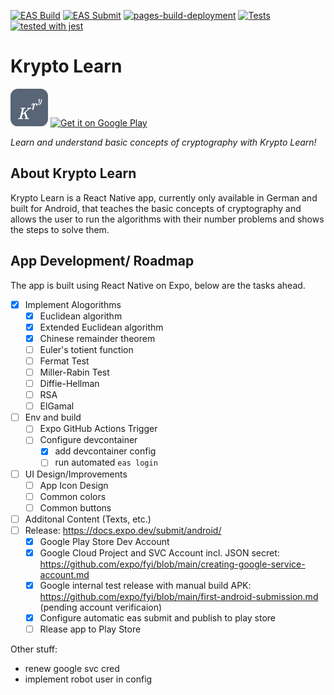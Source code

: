 [![EAS Build](https://github.com/goseind/kryptolearn/actions/workflows/eas-build.yml/badge.svg)](https://github.com/goseind/kryptolearn/actions/workflows/eas-build.yml) [![EAS Submit](https://github.com/goseind/kryptolearn/actions/workflows/eas-submit.yml/badge.svg)](https://github.com/goseind/kryptolearn/actions/workflows/eas-submit.yml) [![pages-build-deployment](https://github.com/goseind/kryptolearn/actions/workflows/pages/pages-build-deployment/badge.svg)](https://github.com/goseind/kryptolearn/actions/workflows/pages/pages-build-deployment) [![Tests](https://github.com/goseind/kryptolearn/actions/workflows/jest-test.yml/badge.svg)](https://github.com/goseind/kryptolearn/actions/workflows/jest-test.yml) [![tested with jest](https://img.shields.io/badge/tested_with-jest-99424f.svg?logo=jest)](https://github.com/jestjs/jest)

# Krypto Learn

<img src="media/playstorelogo.png" alt="playstorelogo" width="60"/> <a href='https://play.google.com/store/apps/details?id=com.dom325345.kryptolearn&pcampaignid=web_share&pcampaignid=pcampaignidMKT-Other-global-all-co-prtnr-py-PartBadge-Mar2515-1'><img width="150" alt='Get it on Google Play' src='https://play.google.com/intl/en_us/badges/static/images/badges/en_badge_web_generic.png'/></a>

*Learn and understand basic concepts of cryptography with Krypto Learn!*

## About Krypto Learn

Krypto Learn is a React Native app, currently only available in German and built for Android, that teaches the basic concepts of cryptography and allows the user to run the algorithms with their number problems and shows the steps to solve them.

## App Development/ Roadmap

The app is built using React Native on Expo, below are the tasks ahead.

- [x] Implement Alogorithms
  - [x] Euclidean algorithm
  - [x] Extended Euclidean algorithm
  - [x] Chinese remainder theorem
  - [ ] Euler's totient function
  - [ ] Fermat Test
  - [ ] Miller-Rabin Test
  - [ ] Diffie-Hellman
  - [ ] RSA
  - [ ] ElGamal
- [ ] Env and build
  - [ ] Expo GitHub Actions Trigger
  - [ ] Configure devcontainer
    - [x] add devcontainer config
    - [ ] run automated `eas login`
- [ ] UI Design/Improvements
    - [ ] App Icon Design
    - [ ] Common colors
    - [ ] Common buttons
- [ ] Additonal Content (Texts, etc.)
- [ ] Release: https://docs.expo.dev/submit/android/
  - [x] Google Play Store Dev Account
  - [x] Google Cloud Project and SVC Account incl. JSON secret: https://github.com/expo/fyi/blob/main/creating-google-service-account.md
  - [x] Google internal test release with manual build APK: https://github.com/expo/fyi/blob/main/first-android-submission.md (pending account verificaion)
  - [x] Configure automatic eas submit and publish to play store
  - [ ] Rlease app to Play Store

Other stuff:
- renew google svc cred
- implement robot user in config
